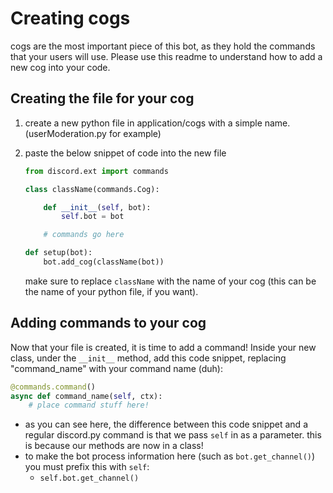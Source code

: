 # Creating cogs
cogs are the most important piece of this bot, as they hold the commands that your users will use. Please use this readme to understand how to add a new cog into your code.

## Creating the file for your cog
1. create a new python file in application/cogs with a simple name. (userModeration.py for example)
2. paste the below snippet of code into the new file

    ```py import discord
    from discord.ext import commands

    class className(commands.Cog):

        def __init__(self, bot):
            self.bot = bot

        # commands go here

    def setup(bot):
        bot.add_cog(className(bot))
    ```
    make sure to replace `className` with the name of your cog (this can be the name of your python file, if you want).

## Adding commands to your cog
Now that your file is created, it is time to add a command!
Inside your new class, under the `__init__` method, add this code snippet, replacing "command_name" with your command name (duh):
```py
@commands.command()
async def command_name(self, ctx):
    # place command stuff here!
```
- as you can see here, the difference between this code snippet and a regular discord.py command is that we pass `self` in as a parameter. this is because our methods are now in a class!
- to make the bot process information here (such as `bot.get_channel()`) you must prefix this with `self`:
    - `self.bot.get_channel()`

